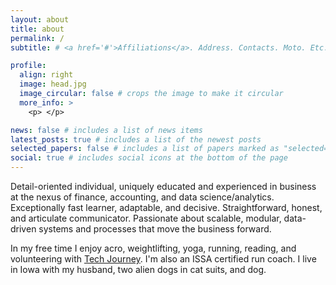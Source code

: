 ```yaml
---
layout: about
title: about
permalink: /
subtitle: # <a href='#'>Affiliations</a>. Address. Contacts. Moto. Etc.

profile:
  align: right
  image: head.jpg
  image_circular: false # crops the image to make it circular
  more_info: >
    <p> </p>

news: false # includes a list of news items
latest_posts: true # includes a list of the newest posts
selected_papers: false # includes a list of papers marked as "selected={true}"
social: true # includes social icons at the bottom of the page
---
```


Detail-oriented individual, uniquely educated and experienced in business at the nexus of finance, accounting, and data science/analytics. Exceptionally fast learner, adaptable, and decisive. Straightforward, honest, and articulate communicator. Passionate about scalable, modular, data-driven systems and processes that move the business forward.

In my free time I enjoy acro, weightlifting, yoga, running, reading, and volunteering with [Tech Journey](https://www.techjourney.org/). I'm also an ISSA certified run coach. I live in Iowa with my husband, two alien dogs in cat suits, and dog.